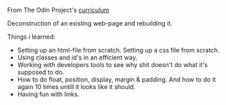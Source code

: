 From The Odin Project's [curriculum](http://www.theodinproject.com/courses/web-development-101/lessons/html-css)

Deconstruction of an existing web-page and rebuilding it.

Things i learned:
- Setting up an html-file from scratch. Setting up a css file from scratch.
- Using classes and id's in an efficient way.
- Working with developers tools to see why shit doesn't do what it's supposed to do.
- How to do float, position, display, margin & padding. And how to do it again 10 times untill it looks like it should.
- Having fun with links.